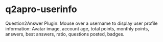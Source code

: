 # q2apro-userinfo
Question2Answer Plugin: Mouse over a username to display user profile information: Avatar image, account age, total points, monthly points, answers, best answers, ratio, questions posted, badges.
